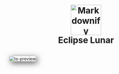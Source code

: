 <h1 align="center">
  <br>
  <img src="https://imgur.com/fwR1kuc" alt="Markdownify" width="100">
  <br>
  Eclipse Lunar
  <br>
</h1>
<br>

  <img alt="ts-preview" src="https://imgur.com/4CJ0Uhm" style="box-shadow: 5px 5px 20px 0px rgba(0,0,0,0.75);"/>

